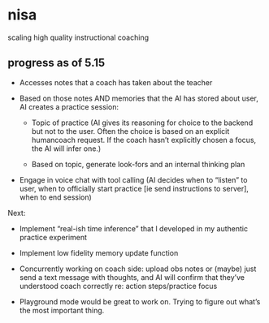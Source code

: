 # nisa

scaling high quality instructional coaching

## progress as of 5.15

- Accesses notes that a coach has taken about the teacher

- Based on those notes AND memories that the AI has stored about user, AI creates a practice session:

    -  Topic of practice (AI gives its reasoning for choice to the backend but not to the user. Often the choice is based on an explicit humancoach request. If the coach hasn’t explicitly chosen a focus, the AI will infer one.)

    - Based on topic, generate look-fors and an internal thinking plan

- Engage in voice chat with tool calling (AI decides when to “listen” to user, when to officially start practice [ie send instructions to server], when to end session)


Next:

- Implement “real-ish time inference” that I developed in my authentic practice experiment

- Implement low fidelity memory update function

- Concurrently working on coach side: upload obs notes or (maybe) just send a text message with thoughts, and AI will confirm that they’ve understood coach correctly re: action steps/practice focus

- Playground mode would be great to work on. Trying to figure out what’s the most important thing.